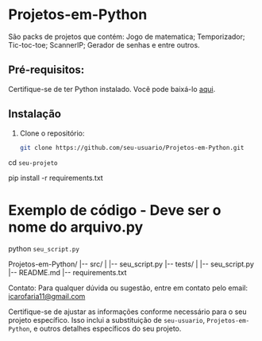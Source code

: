 # Projetos-em-Python

São packs de projetos que contém: Jogo de matematica; Temporizador; Tic-toc-toe; ScannerIP; Gerador de senhas e entre outros.

## Pré-requisitos:

Certifique-se de ter Python instalado. Você pode baixá-lo [aqui](https://www.python.org/downloads/).

## Instalação

1. Clone o repositório:

   ```bash
   git clone https://github.com/seu-usuario/Projetos-em-Python.git

cd `seu-projeto`

pip install -r requirements.txt

# Exemplo de código - Deve ser o nome do arquivo.py
python `seu_script.py`

Projetos-em-Python/
|-- src/
|   |-- seu_script.py
|-- tests/
|   |-- seu_script.py
|-- README.md
|-- requirements.txt

Contato:
Para qualquer dúvida ou sugestão, entre em contato pelo email: icarofaria11@gmail.com

Certifique-se de ajustar as informações conforme necessário para o seu projeto específico. Isso inclui a substituição de `seu-usuario`, `Projetos-em-Python`, e outros detalhes específicos do seu projeto.



